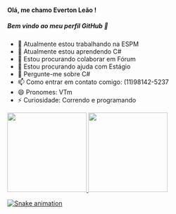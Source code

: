  #### Olá, me chamo Everton Leão ! 
 ##### Bem vindo ao meu perfil GitHub 👋

- 🔭 Atualmente estou trabalhando na ESPM
- 🌱 Atualmente estou aprendendo C#
- 👯 Estou procurando colaborar em Fórum
- 🤔 Estou procurando ajuda com Estágio
- 💬 Pergunte-me sobre C#
- 📫 Como entrar em contato comigo: (11)98142-5237
- 😄 Pronomes: VTm
- ⚡ Curiosidade: Correndo e programando
 <div>
 <a href="https://github.com/VToum">
  <img height="180em" src="https://github-readme-stats.vercel.app/api/top-langs/?username=VToum&layout=compact&langs_count=7&theme=dracula"/>
  <img height="180em" src="https://github-readme-stats.vercel.app/api?username=VToum&show_icons=true&theme=dracula&include_all_commits=true&count_private=true"/>
 </div>
  
![Snake animation](https://github.com/VToum/VToum/blob/output/github-contribution-grid-snake.svg)


